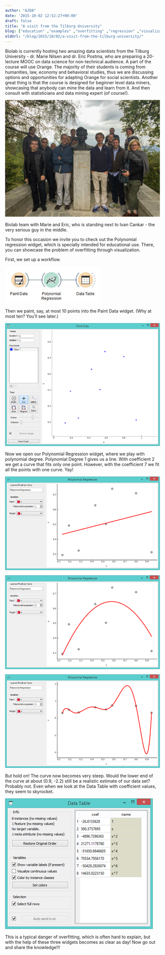 ```yaml
---
author: "AJDA"
date: '2015-10-02 12:52:27+00:00'
draft: false
title: "A visit from the Tilburg University"
blog: ["education" ,"examples" ,"overfitting" ,"regression" ,"visualization"  ]
oldUrl: "/blog/2015/10/02/a-visit-from-the-tilburg-university/"
---
```


Biolab is currently hosting two amazing data scientists from the Tilburg University - dr. Marie Nilsen and dr. Eric Postma, who are preparing a 20-lecture MOOC on data science for non-technical audience. A part of the course will use Orange. The majority of their students is coming from humanities, law, economy and behavioral studies, thus we are discussing options and opportunities for adapting Orange for social scientists. Another great thing is that the course is designed for beginner level data miners, showcasing that anybody can mine the data and learn from it. And then consult with statisticians and data mining expert (of course!).

![](IMG_26951.jpg)

Biolab team with Marie and Eric, who is standing next to Ivan Cankar - the very serious guy in the middle.



To honor this occasion we invite you to check out the Polynomial regression widget, which is specially intended for educational use. There, you can showcase the problem of overfitting through visualization.

First, we set up a workflow.

![](blog7.jpg)

Then we paint, say, at most 10 points into the Paint Data widget. (Why at most ten? You’ll see later.)

![](blog1.png)



Now we open our Polynomial Regression widget, where we play with polynomial degree. Polynomial Degree 1 gives us a line. With coefficient 2 we get a curve that fits only one point. However, with the coefficient 7 we fit all the points with one curve. Yay!

![](blog2.png)

![](blog3.png)

![](blog5.png)



But hold on! The curve now becomes very steep. Would the lower end of the curve at about (0.9, -2.2) still be a realistic estimate of our data set? Probably not. Even when we look at the Data Table with coefficient values, they seem to skyrocket.

![](blog6.png)



This is a typical danger of overfitting, which is often hard to explain, but with the help of these three widgets becomes as clear as day!
Now go out and share the knowledge!!!
